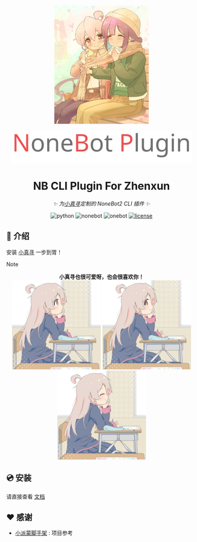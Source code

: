 <div align=center>

<img width="250" height="312" src="https://github.com/zhenxun-org/nb-cli-plugin-zhenxun/blob/main/docs_image/tt.jpg"/>

</div>

<div align="center">

<p>
  <img src="https://raw.githubusercontent.com/lgc-NB2Dev/readme/main/template/plugin.svg" alt="NoneBotPluginText">
</p>

# NB CLI Plugin For Zhenxun

_✨ 为[小真寻](https://github.com/HibiKier/zhenxun_bot)定制的 NoneBot2 CLI 插件 ✨_

![python](https://img.shields.io/badge/python-v3.9%2B-blue)
![nonebot](https://img.shields.io/badge/nonebot-v2.1.3-yellow)
![onebot](https://img.shields.io/badge/onebot-v11-black)
[![license](https://img.shields.io/badge/license-AGPL3.0-FE7D37)](https://github.com/zhenxun-org/zhenxun_bot/blob/main/LICENSE)

</div>

## 📖 介绍

安装 [小真寻](https://github.com/zhenxun-org/zhenxun_bot) 一步到胃！

> [!NOTE]
>
> <div align="center"><b>小真寻也很可爱呀，也会很喜欢你！</b></div>
>
> <div align="center">
> <img width="235" height="235" src="https://github.com/zhenxun-org/nb-cli-plugin-zhenxun/blob/main/docs_image/tt3.png"/>
> <img width="235" height="235" src="https://github.com/zhenxun-org/nb-cli-plugin-zhenxun/blob/main/docs_image/tt1.png"/>
> <img width="235" height="235" src="https://github.com/zhenxun-org/nb-cli-plugin-zhenxun/blob/main/docs_image/tt2.png"/>
> </div>

## 💿 安装


请直接查看 [文档](https://hibikier.github.io/zhenxun_bot/install/zhenxun/nb-install-zhenxun)


## ❤ 感谢

- [小派蒙脚手架](CMHopeSunshine/nb-cli-plugin-littlepaimon) : 项目参考
